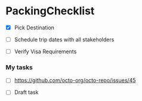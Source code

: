 # PackingChecklist


- [x] Pick Destination
- [ ] Schedule trip dates with all stakeholders
- [ ] Verify Visa Requirements


### My tasks
- [ ] https://github.com/octo-org/octo-repo/issues/45
- [ ] Draft task


